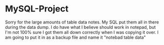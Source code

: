 # MySQL-Project

Sorry for the large amounts of table data notes.  My SQL put them all in there during the data dump. 
I do have what I believe should work in notepad, but I'm not 100% sure I got them all down correctly when I was copying it over.  I am going to put it in as a backup file and name it "notebad table data"
